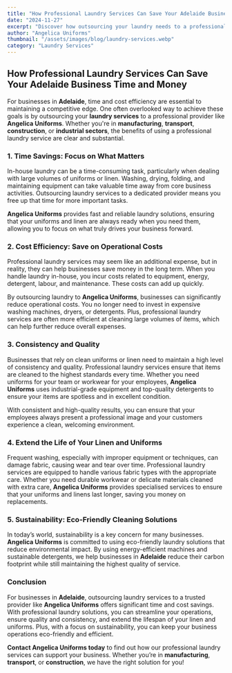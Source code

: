 ```yaml
---
title: "How Professional Laundry Services Can Save Your Adelaide Business Time and Money"
date: "2024-11-27"
excerpt: "Discover how outsourcing your laundry needs to a professional service can save time, money, and improve your business operations in Adelaide."
author: "Angelica Uniforms"
thumbnail: "/assets/images/blog/laundry-services.webp"
category: "Laundry Services"
---
```


## How Professional Laundry Services Can Save Your Adelaide Business Time and Money

For businesses in **Adelaide**, time and cost efficiency are essential to maintaining a competitive edge. One often overlooked way to achieve these goals is by outsourcing your **laundry services** to a professional provider like **Angelica Uniforms**. Whether you're in **manufacturing**, **transport**, **construction**, or **industrial sectors**, the benefits of using a professional laundry service are clear and substantial.

### 1. **Time Savings: Focus on What Matters**

In-house laundry can be a time-consuming task, particularly when dealing with large volumes of uniforms or linen. Washing, drying, folding, and maintaining equipment can take valuable time away from core business activities. Outsourcing laundry services to a dedicated provider means you free up that time for more important tasks. 

**Angelica Uniforms** provides fast and reliable laundry solutions, ensuring that your uniforms and linen are always ready when you need them, allowing you to focus on what truly drives your business forward.

### 2. **Cost Efficiency: Save on Operational Costs**

Professional laundry services may seem like an additional expense, but in reality, they can help businesses save money in the long term. When you handle laundry in-house, you incur costs related to equipment, energy, detergent, labour, and maintenance. These costs can add up quickly.

By outsourcing laundry to **Angelica Uniforms**, businesses can significantly reduce operational costs. You no longer need to invest in expensive washing machines, dryers, or detergents. Plus, professional laundry services are often more efficient at cleaning large volumes of items, which can help further reduce overall expenses.

### 3. **Consistency and Quality**

Businesses that rely on clean uniforms or linen need to maintain a high level of consistency and quality. Professional laundry services ensure that items are cleaned to the highest standards every time. Whether you need uniforms for your team or workwear for your employees, **Angelica Uniforms** uses industrial-grade equipment and top-quality detergents to ensure your items are spotless and in excellent condition.

With consistent and high-quality results, you can ensure that your employees always present a professional image and your customers experience a clean, welcoming environment.

### 4. **Extend the Life of Your Linen and Uniforms**

Frequent washing, especially with improper equipment or techniques, can damage fabric, causing wear and tear over time. Professional laundry services are equipped to handle various fabric types with the appropriate care. Whether you need durable workwear or delicate materials cleaned with extra care, **Angelica Uniforms** provides specialised services to ensure that your uniforms and linens last longer, saving you money on replacements.

### 5. **Sustainability: Eco-Friendly Cleaning Solutions**

In today’s world, sustainability is a key concern for many businesses. **Angelica Uniforms** is committed to using eco-friendly laundry solutions that reduce environmental impact. By using energy-efficient machines and sustainable detergents, we help businesses in **Adelaide** reduce their carbon footprint while still maintaining the highest quality of service.

### Conclusion

For businesses in **Adelaide**, outsourcing laundry services to a trusted provider like **Angelica Uniforms** offers significant time and cost savings. With professional laundry solutions, you can streamline your operations, ensure quality and consistency, and extend the lifespan of your linen and uniforms. Plus, with a focus on sustainability, you can keep your business operations eco-friendly and efficient.

**Contact Angelica Uniforms today** to find out how our professional laundry services can support your business. Whether you’re in **manufacturing**, **transport**, or **construction**, we have the right solution for you!